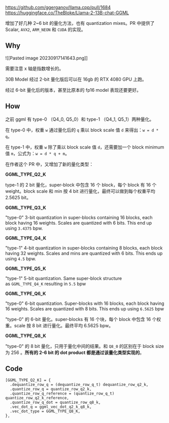 https://github.com/ggerganov/llama.cpp/pull/1684
https://huggingface.co/TheBloke/Llama-2-13B-chat-GGML

增加了好几种 2~6 bit 的量化方法，也有 quantization mixes。PR 中提供了 Scalar, `AVX2`, `ARM_NEON` 和 `CUDA` 的实现。

## Why

![[Pasted image 20230917141643.png]]

需要注意 x 轴是指数增长的。

30B Model 经过 2-bit 量化版后可以在 16gb 的 RTX 4080 GPU 上跑。

经过 6-bit 量化后的版本，甚至比原本的 fp16 model 表现还要更好。

## How

之前 ggml 有 type-0 （Q4_0, Q5_0）和 type-1 （Q4_1, Q5_1）两种量化。

在 type-0 中，权重 `w` 通过量化后的 `q` 乘以 block scale 值 `d` 来得出：`w = d * q`。

在 type-1 中，权重 `w` 除了乘以 block scale 值 `d`，还需要加一个 block minimum 值 `m`，公式为：`w = d * q + m`。

在作者这个 PR 中，又增加了新的量化类型：

**GGML_TYPE_Q2_K**

type-1 的 2 bit 量化，super-block 中包含 16 个 block，每个 block 有 16 个 weight。block scale 和 min 按 4 bit 进行量化，最终可以做到每个权重平均 2.5625 bit。

**GGML_TYPE_Q3_K** 

"type-0" 3-bit quantization in super-blocks containing 16 blocks, each block having 16 weights. Scales are quantized with 6 bits. This end up using `3.4375` bpw.

**GGML_TYPE_Q4_K**

"type-1" 4-bit quantization in super-blocks containing 8 blocks, each block having 32 weights. Scales and mins are quantized with 6 bits. This ends up using `4.5` bpw.

**GGML_TYPE_Q5_K** 

"type-1" 5-bit quantization. Same super-block structure as `GGML_TYPE_Q4_K` resulting in `5.5` bpw

**GGML_TYPE_Q6_K** 

"type-0" 6-bit quantization. Super-blocks with 16 blocks, each block having 16 weights. Scales are quantized with 8 bits. This ends up using `6.5625` bpw

"type-0" 的 6-bit 量化。super-blocks 有 16 个块，每个 block 中包含 16 个权重。scale 按 8 bit 进行量化。最终平均 6.5625 bpw。

**GGML_TYPE_Q8_K** 

"type-0" 的 8 bit 量化，只用于量化中间的结果。和 `Q8_0` 的区别在于 block size 为 256 。**所有的 2-6 bit 的 dot product 都是通过该量化类型实现的**。

## Code

```
[GGML_TYPE_Q2_K] = {
  .dequantize_row_q = (dequantize_row_q_t) dequantize_row_q2_k,
  .quantize_row_q = quantize_row_q2_k,
  .quantize_row_q_reference = (quantize_row_q_t) quantize_row_q2_k_reference,
  .quantize_row_q_dot = quantize_row_q8_k,
  .vec_dot_q = ggml_vec_dot_q2_k_q8_k,
  .vec_dot_type = GGML_TYPE_Q8_K,
},
```